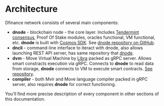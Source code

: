 # Architecture

Dfinance network consists of several main components:

* **dnode** - blockchain node - the core layer. Includes [Tendermint consensus](https://tendermint.com/), Proof Of Stake modules, oracles functional, VM functional, etc. **dnode** is built with [Cosmos SDK](https://github.com/cosmos/cosmos-sdk). See [dnode repository on GitHub](https://github.com/dfinance/dnode).
* **dncli** - command-line interface to iteract with dnode, also allows launching REST API server, has same repository that [dnode](https://github.com/dfinance/dnode).
* **dvm** - Move Virtual Machine by [Libra](https://developers.libra.org/) packed as gRPC server. Allows smart constracts execution via gRPC. Connects to **dnode** to read data from storage, **dnode** connects to VM to execute smart contracts. [See repository](https://github.com/dfinance/dvm).
* **compiler** -  both Mvir and Move language compiler packed in gRPC server, also requires **dnode** for correct functioning.

You'll find more precise description of every component in other sections of this documentation.
